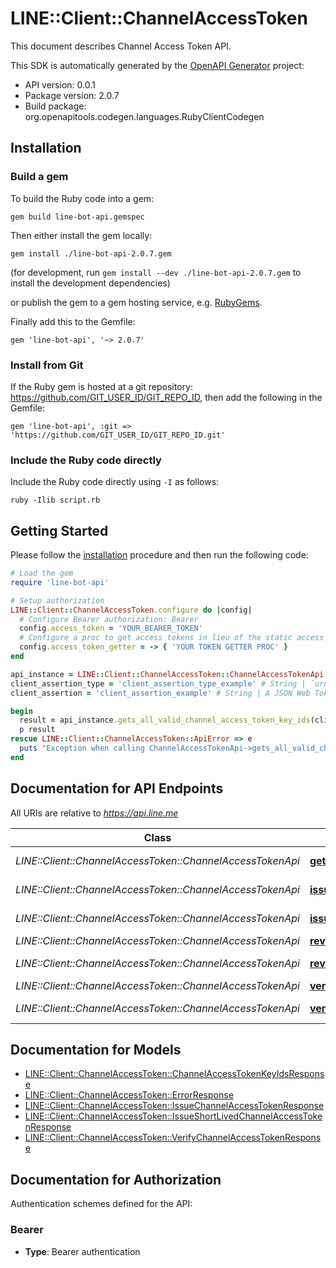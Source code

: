 # LINE::Client::ChannelAccessToken

This document describes Channel Access Token API.

This SDK is automatically generated by the [OpenAPI Generator](https://openapi-generator.tech) project:

- API version: 0.0.1
- Package version: 2.0.7
- Build package: org.openapitools.codegen.languages.RubyClientCodegen

## Installation

### Build a gem

To build the Ruby code into a gem:

```shell
gem build line-bot-api.gemspec
```

Then either install the gem locally:

```shell
gem install ./line-bot-api-2.0.7.gem
```

(for development, run `gem install --dev ./line-bot-api-2.0.7.gem` to install the development dependencies)

or publish the gem to a gem hosting service, e.g. [RubyGems](https://rubygems.org/).

Finally add this to the Gemfile:

    gem 'line-bot-api', '~> 2.0.7'

### Install from Git

If the Ruby gem is hosted at a git repository: https://github.com/GIT_USER_ID/GIT_REPO_ID, then add the following in the Gemfile:

    gem 'line-bot-api', :git => 'https://github.com/GIT_USER_ID/GIT_REPO_ID.git'

### Include the Ruby code directly

Include the Ruby code directly using `-I` as follows:

```shell
ruby -Ilib script.rb
```

## Getting Started

Please follow the [installation](#installation) procedure and then run the following code:

```ruby
# Load the gem
require 'line-bot-api'

# Setup authorization
LINE::Client::ChannelAccessToken.configure do |config|
  # Configure Bearer authorization: Bearer
  config.access_token = 'YOUR_BEARER_TOKEN'
  # Configure a proc to get access tokens in lieu of the static access_token configuration
  config.access_token_getter = -> { 'YOUR TOKEN GETTER PROC' } 
end

api_instance = LINE::Client::ChannelAccessToken::ChannelAccessTokenApi.new
client_assertion_type = 'client_assertion_type_example' # String | `urn:ietf:params:oauth:client-assertion-type:jwt-bearer`
client_assertion = 'client_assertion_example' # String | A JSON Web Token (JWT) (opens new window)the client needs to create and sign with the private key.

begin
  result = api_instance.gets_all_valid_channel_access_token_key_ids(client_assertion_type, client_assertion)
  p result
rescue LINE::Client::ChannelAccessToken::ApiError => e
  puts "Exception when calling ChannelAccessTokenApi->gets_all_valid_channel_access_token_key_ids: #{e}"
end

```

## Documentation for API Endpoints

All URIs are relative to *https://api.line.me*

Class | Method | HTTP request | Description
------------ | ------------- | ------------- | -------------
*LINE::Client::ChannelAccessToken::ChannelAccessTokenApi* | [**gets_all_valid_channel_access_token_key_ids**](docs/ChannelAccessTokenApi.md#gets_all_valid_channel_access_token_key_ids) | **GET** /oauth2/v2.1/tokens/kid | 
*LINE::Client::ChannelAccessToken::ChannelAccessTokenApi* | [**issue_channel_token**](docs/ChannelAccessTokenApi.md#issue_channel_token) | **POST** /v2/oauth/accessToken | 
*LINE::Client::ChannelAccessToken::ChannelAccessTokenApi* | [**issue_channel_token_by_jwt**](docs/ChannelAccessTokenApi.md#issue_channel_token_by_jwt) | **POST** /oauth2/v2.1/token | 
*LINE::Client::ChannelAccessToken::ChannelAccessTokenApi* | [**revoke_channel_token**](docs/ChannelAccessTokenApi.md#revoke_channel_token) | **POST** /v2/oauth/revoke | 
*LINE::Client::ChannelAccessToken::ChannelAccessTokenApi* | [**revoke_channel_token_by_jwt**](docs/ChannelAccessTokenApi.md#revoke_channel_token_by_jwt) | **POST** /oauth2/v2.1/revoke | 
*LINE::Client::ChannelAccessToken::ChannelAccessTokenApi* | [**verify_channel_token**](docs/ChannelAccessTokenApi.md#verify_channel_token) | **POST** /v2/oauth/verify | 
*LINE::Client::ChannelAccessToken::ChannelAccessTokenApi* | [**verify_channel_token_by_jwt**](docs/ChannelAccessTokenApi.md#verify_channel_token_by_jwt) | **GET** /oauth2/v2.1/verify | 


## Documentation for Models

 - [LINE::Client::ChannelAccessToken::ChannelAccessTokenKeyIdsResponse](docs/ChannelAccessTokenKeyIdsResponse.md)
 - [LINE::Client::ChannelAccessToken::ErrorResponse](docs/ErrorResponse.md)
 - [LINE::Client::ChannelAccessToken::IssueChannelAccessTokenResponse](docs/IssueChannelAccessTokenResponse.md)
 - [LINE::Client::ChannelAccessToken::IssueShortLivedChannelAccessTokenResponse](docs/IssueShortLivedChannelAccessTokenResponse.md)
 - [LINE::Client::ChannelAccessToken::VerifyChannelAccessTokenResponse](docs/VerifyChannelAccessTokenResponse.md)


## Documentation for Authorization


Authentication schemes defined for the API:
### Bearer

- **Type**: Bearer authentication

